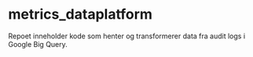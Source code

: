 # metrics_dataplatform
Repoet inneholder kode som henter og transformerer data fra audit logs i Google Big Query.

